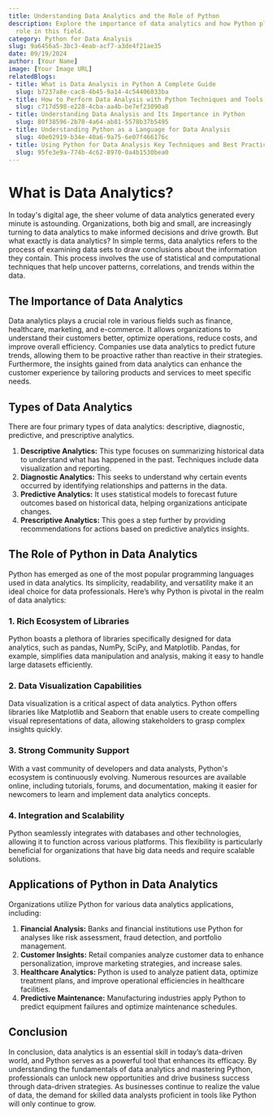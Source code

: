 ```yaml
---
title: Understanding Data Analytics and the Role of Python
description: Explore the importance of data analytics and how Python plays a pivotal
  role in this field.
category: Python for Data Analysis
slug: 9a6456a5-3bc3-4eab-acf7-a3de4f21ae35
date: 09/19/2024
author: [Your Name]
image: [Your Image URL]
relatedBlogs:
- title: What is Data Analysis in Python A Complete Guide
  slug: b7237a8e-cac8-4b45-9a14-4c54406033ba
- title: How to Perform Data Analysis with Python Techniques and Tools
  slug: c717d598-e228-4cba-aa4b-be7ef23090a8
- title: Understanding Data Analysis and Its Importance in Python
  slug: 80f38596-2b70-4a64-ab81-5578b37b5495
- title: Understanding Python as a Language for Data Analysis
  slug: 40e02919-b34e-40a6-9a75-6e07f466176c
- title: Using Python for Data Analysis Key Techniques and Best Practices
  slug: 95fe3e9a-774b-4c62-8970-0a4b1530bea0
---
```


# What is Data Analytics?

In today's digital age, the sheer volume of data analytics generated every minute is astounding. Organizations, both big and small, are increasingly turning to data analytics to make informed decisions and drive growth. But what exactly is data analytics? In simple terms, data analytics refers to the process of examining data sets to draw conclusions about the information they contain. This process involves the use of statistical and computational techniques that help uncover patterns, correlations, and trends within the data.

## The Importance of Data Analytics

Data analytics plays a crucial role in various fields such as finance, healthcare, marketing, and e-commerce. It allows organizations to understand their customers better, optimize operations, reduce costs, and improve overall efficiency. Companies use data analytics to predict future trends, allowing them to be proactive rather than reactive in their strategies. Furthermore, the insights gained from data analytics can enhance the customer experience by tailoring products and services to meet specific needs.

## Types of Data Analytics

There are four primary types of data analytics: descriptive, diagnostic, predictive, and prescriptive analytics.

1. **Descriptive Analytics:** This type focuses on summarizing historical data to understand what has happened in the past. Techniques include data visualization and reporting.
2. **Diagnostic Analytics:** This seeks to understand why certain events occurred by identifying relationships and patterns in the data.
3. **Predictive Analytics:** It uses statistical models to forecast future outcomes based on historical data, helping organizations anticipate changes.
4. **Prescriptive Analytics:** This goes a step further by providing recommendations for actions based on predictive analytics insights.

## The Role of Python in Data Analytics

Python has emerged as one of the most popular programming languages used in data analytics. Its simplicity, readability, and versatility make it an ideal choice for data professionals. Here’s why Python is pivotal in the realm of data analytics:

### 1. Rich Ecosystem of Libraries

Python boasts a plethora of libraries specifically designed for data analytics, such as pandas, NumPy, SciPy, and Matplotlib. Pandas, for example, simplifies data manipulation and analysis, making it easy to handle large datasets efficiently.

### 2. Data Visualization Capabilities

Data visualization is a critical aspect of data analytics. Python offers libraries like Matplotlib and Seaborn that enable users to create compelling visual representations of data, allowing stakeholders to grasp complex insights quickly.

### 3. Strong Community Support

With a vast community of developers and data analysts, Python's ecosystem is continuously evolving. Numerous resources are available online, including tutorials, forums, and documentation, making it easier for newcomers to learn and implement data analytics concepts.

### 4. Integration and Scalability

Python seamlessly integrates with databases and other technologies, allowing it to function across various platforms. This flexibility is particularly beneficial for organizations that have big data needs and require scalable solutions.

## Applications of Python in Data Analytics

Organizations utilize Python for various data analytics applications, including:

1. **Financial Analysis:** Banks and financial institutions use Python for analyses like risk assessment, fraud detection, and portfolio management.
2. **Customer Insights:** Retail companies analyze customer data to enhance personalization, improve marketing strategies, and increase sales.
3. **Healthcare Analytics:** Python is used to analyze patient data, optimize treatment plans, and improve operational efficiencies in healthcare facilities.
4. **Predictive Maintenance:** Manufacturing industries apply Python to predict equipment failures and optimize maintenance schedules.

## Conclusion

In conclusion, data analytics is an essential skill in today’s data-driven world, and Python serves as a powerful tool that enhances its efficacy. By understanding the fundamentals of data analytics and mastering Python, professionals can unlock new opportunities and drive business success through data-driven strategies. As businesses continue to realize the value of data, the demand for skilled data analysts proficient in tools like Python will only continue to grow.